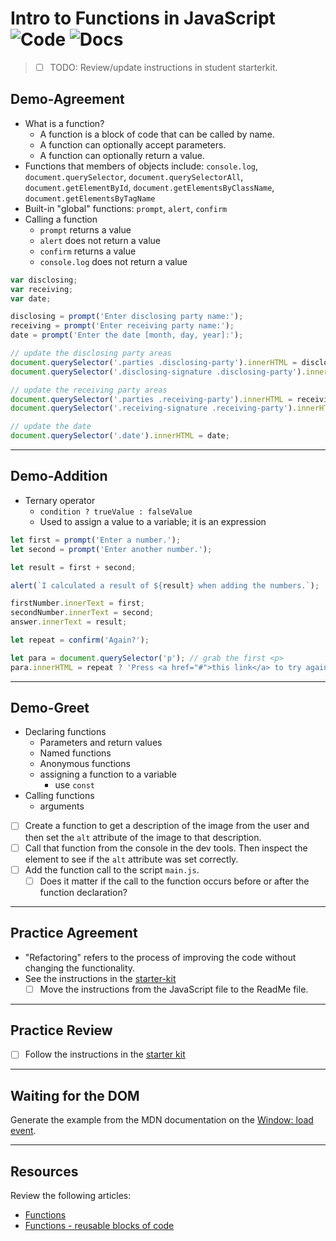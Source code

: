 # Intro to Functions in JavaScript ![Code](https://img.shields.io/badge/Code%20Status-Walkthrough-blueviolet?logo=Visual%20Studio%20Code&labelColor=indigo)  ![Docs](https://img.shields.io/badge/Documentation%20Status-10--40%25%20Rough%20Outline-red?logo=Read%20the%20Docs)

> - [ ] TODO: Review/update instructions in student starterkit.

## Demo-Agreement

- What is a function?
  - A function is a block of code that can be called by name.
  - A function can optionally accept parameters.
  - A function can optionally return a value.
- Functions that members of objects include: `console.log`, `document.querySelector`, `document.querySelectorAll`, `document.getElementById`, `document.getElementsByClassName`, `document.getElementsByTagName`
- Built-in "global" functions: `prompt`, `alert`, `confirm`
- Calling a function
  - `prompt` returns a value
  - `alert` does not return a value
  - `confirm` returns a value
  - `console.log` does not return a value

```js
var disclosing;
var receiving;
var date;

disclosing = prompt('Enter disclosing party name:');
receiving = prompt('Enter receiving party name:');
date = prompt('Enter the date [month, day, year]:');

// update the disclosing party areas
document.querySelector('.parties .disclosing-party').innerHTML = disclosing;
document.querySelector('.disclosing-signature .disclosing-party').innerHTML = disclosing;

// update the receiving party areas
document.querySelector('.parties .receiving-party').innerHTML = receiving;
document.querySelector('.receiving-signature .receiving-party').innerHTML = receiving;

// update the date
document.querySelector('.date').innerHTML = date;
```

----

## Demo-Addition

- Ternary operator
  - `condition ? trueValue : falseValue`
  - Used to assign a value to a variable; it is an expression

```js
let first = prompt('Enter a number.');
let second = prompt('Enter another number.');

let result = first + second;

alert(`I calculated a result of ${result} when adding the numbers.`);

firstNumber.innerText = first;
secondNumber.innerText = second;
answer.innerText = result;

let repeat = confirm('Again?');

let para = document.querySelector('p'); // grab the first <p>
para.innerHTML = repeat ? 'Press <a href="#">this link</a> to try again.' : 'Thanks for playing';
```

----

## Demo-Greet

- Declaring functions
  - Parameters and return values
  - Named functions
  - Anonymous functions
  - assigning a function to a variable
    - use `const`
- Calling functions
  - arguments
- [ ] Create a function to get a description of the image from the user and then set the `alt` attribute of the image to that description.
- [ ] Call that function from the console in the dev tools. Then inspect the element to see if the `alt` attribute was set correctly.
- [ ] Add the function call to the script `main.js`.
  - [ ] Does it matter if the call to the function occurs before or after the function declaration?

----

## Practice Agreement

- "Refactoring" refers to the process of improving the code without changing the functionality.
- See the instructions in the [starter-kit](./practice-agreement/README.md)
  - [ ] Move the instructions from the JavaScript file to the ReadMe file.

----

## Practice Review

- [ ] Follow the instructions in the [starter kit](./practice-review/ReadMe.md)

----

## Waiting for the DOM

Generate the example from the MDN documentation on the [Window: load event](https://developer.mozilla.org/en-US/docs/Web/API/Window/load_event).

----

## Resources

Review the following articles:

- [Functions](https://developer.mozilla.org/en-US/docs/Web/JavaScript/Reference/Functions)
- [Functions - reusable blocks of code](https://developer.mozilla.org/en-US/docs/Learn/JavaScript/Building_blocks/Functions)

